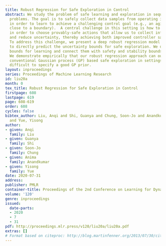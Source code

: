 ```yaml
---
title: Robust Regression for Safe Exploration in Control
abstract: We study the problem of safe learning and exploration in sequential control
  problems. The goal is to safely collect data samples from operating in an environment,
  in order to learn to achieve a challenging control goal (e.g., an agile maneuver
  close to a boundary).  A central challenge in this setting is how to quantify uncertainty
  in order to choose provably-safe actions that allow us to collect informative data
  and reduce uncertainty, thereby achieving both improved controller safety and optimality.
  To address this challenge, we present a deep robust regression model that is trained
  to directly predict the uncertainty bounds for safe exploration. We derive generalization
  bounds for learning and connect them with safety and stability bounds in control.
  We demonstrate empirically that our robust regression approach can outperform the
  conventional Gaussian process (GP) based safe exploration in settings where it is
  difficult to specify a good GP prior.
layout: inproceedings
series: Proceedings of Machine Learning Research
id: liu20a
month: 0
tex_title: Robust Regression for Safe Exploration in Control
firstpage: 608
lastpage: 619
page: 608-619
order: 608
cycles: false
bibtex_author: Liu, Anqi and Shi, Guanya and Chung, Soon-Jo and Anandkumar, Anima
  and Yue, Yisong
author:
- given: Anqi
  family: Liu
- given: Guanya
  family: Shi
- given: Soon-Jo
  family: Chung
- given: Anima
  family: Anandkumar
- given: Yisong
  family: Yue
date: 2020-07-31
address: 
publisher: PMLR
container-title: Proceedings of the 2nd Conference on Learning for Dynamics and Control
volume: '120'
genre: inproceedings
issued:
  date-parts:
  - 2020
  - 7
  - 31
pdf: http://proceedings.mlr.press/v120/liu20a/liu20a.pdf
extras: []
# Format based on citeproc: http://blog.martinfenner.org/2013/07/30/citeproc-yaml-for-bibliographies/
---
```

